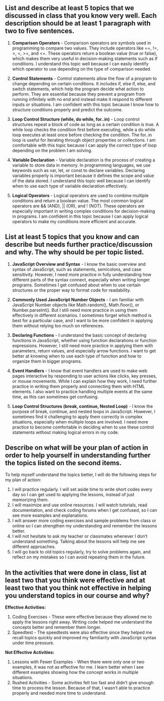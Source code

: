 ## List and describe at least 5 topics that we discussed in class that you know very well. Each description should be at least 1 paragraph with two to five sentences.

1. **Comparison Operators** - Comparison operators are symbols used in programming to compare two values. They include operators like ==, !=, >, <, >=, and <=. These operators return a boolean value (true or false), which makes them very useful in decision-making statements such as if conditions. I understand this topic well because I can easily identify which operator to use depending on the type of comparison needed.

2. **Control Statements** - Control statements allow the flow of a program to change depending on certain conditions. It includes if, else if, else, and switch statements, which help the program decide what action to perform. They are essential because they prevent a program from running infinitely with no end and instead make it respond to different inputs or situations. I am confident with this topic because I know how to structure conditions properly and predict the outcome.

3. **Loop Control Structure (while, do while, for..in)** - Loop control structures repeat a block of code as long as a certain condition is true. A while loop checks the condition first before executing, while a do while loop executes at least once before checking the condition. The for..in loop is useful for iterating through object properties or collections. I am comfortable with this topic because I can apply the correct type of loop depending on the problem I am solving.

4. **Variable Declaration** - Variable declaration is the process of creating a variable to store data in memory. In programming languages, we use keywords such as var, let, or const to declare variables. Declaring variables properly is important because it defines the scope and value of the data stored. I understand this topic well because I can identify when to use each type of variable declaration effectively.

5. **Logical Operators** - Logical operators are used to combine multiple conditions and return a boolean value. The most common logical operators are && (AND), || (OR), and ! (NOT). These operators are especially important in writing complex conditions for decision-making in programs. I am confident in this topic because I can apply logical operators to make my conditions more efficient and accurate.


## List at least 5 topics that you know and can describe but needs further practice/discussion and why. The why should be per topic listed.  

1. **JavaScript Overview and Syntax** - I know the basic overview and syntax of JavaScript, such as statements, semicolons, and case sensitivity. However, I need more practice in fully understanding how different parts of the syntax connect, especially when writing longer programs. Sometimes I get confused about when to use certain structures or the proper way to format code for readability.

2. **Commonly Used JavaScript Number Objects** - I am familiar with JavaScript Number objects like Math.random(), Math.floor(), or Number.parseInt(). But I still need more practice in using them effectively in different scenarios. I sometimes forget which method is best for a particular case, and I want to be more confident in applying them without relying too much on references.

3. **Declaring Functions** - I understand the basic concept of declaring functions in JavaScript, whether using function declarations or function expressions. However, I still need more practice in applying them with parameters, return values, and especially arrow functions. I want to get better at knowing when to use each type of function and how to organize them in bigger programs.

4. **Event Handlers** - I know that event handlers are used to make web pages interactive by responding to user actions like clicks, key presses, or mouse movements. While I can explain how they work, I need further practice in writing them properly and connecting them with HTML elements. I also want to practice handling multiple events at the same time, as this can sometimes get confusing.

5. **Loop Control Structures (break, continue, Nested Loop)** - I know the purpose of break, continue, and nested loops in JavaScript. However, I sometimes find it challenging to apply them correctly in complex situations, especially when multiple loops are involved. I need more practice to become comfortable in deciding when to use these control statements without making logical errors in my code.


## Describe on what will be your plan of action in order to help yourself in understanding further the topics listed on the second items.

To help myself understand the topics better, I will do the following steps for my plan of action:
1. I will practice regularly. I will set aside time to write short codes every day so I can get used to applying the lessons, instead of just memorizing them.
2. I will maximize and use online resources. I will watch tutorials, read documentation, and check coding forums when I get confused, so I can see more examples and explanations.
3. I will answer more coding exercises and sample problems from class or online so I can strengthen my understanding and remember the lessons better.
4. I will not hesitate to ask my teacher or classmates whenever I don’t understand something. Talking about the lessons will help me see different approaches.
5. I will go back to old topics regularly, try to solve problems again, and reflect on my mistakes so I can avoid repeating them in the future.


## In the activities that were done in class, list at least two that you think were effective and at least two that you think not effective in helping you understand topics in our course and why?

**Effective Activities:**
1. Coding Exercises - These were effective because they allowed me to apply the lessons right away. Writing code helped me understand the concepts better and remember them longer.
2. Speedtest - The speedtests were also effective since they helped me recall topics quickly and improved my familiarity with JavaScript syntax under time pressure.

**Not Effective Activities:**
1. Lessons with Fewer Examples - When there were only one or two examples, it was not as effective for me. I learn better when I see different examples showing how the concept works in multiple situations.
2. Rushed Activities - Some activities felt too fast and didn’t give enough time to process the lesson. Because of that, I wasn’t able to practice properly and needed more time to understand.